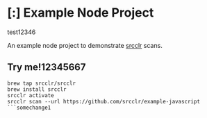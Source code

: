 # [:] Example Node Project
test12346

An example node project to demonstrate [srcclr](https://www.srcclr.com) scans.

## Try me!12345667

```
brew tap srcclr/srcclr
brew install srcclr
srcclr activate
srcclr scan --url https://github.com/srcclr/example-javascript
```somechange1
